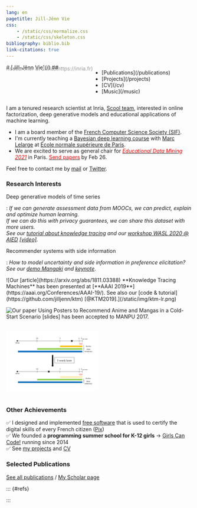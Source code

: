 ```yaml
---
lang: en
pagetitle: Jill-Jênn Vie
css:
    - /static/css/normalize.css
    - /static/css/skeleton.css
bibliography: biblio.bib
link-citations: true
---
```

<div class="container">
<div style="display: flex; flex-flow: row wrap;">
<div class="keep-this">
# [Jill-Jênn Vie](/)
## <span style="color: #999; margin-top: -1em; display: block">Researcher at [Inria](https://inria.fr)</span>
</div>
<nav><ul>
<li>[Publications](/publications)</li>
<li>[Projects](/projects)</li>
<li>[CV](/cv)</li>
<li>[Music](/music)</li>
</ul></nav></div>

I am a tenured research scientist at Inria, [Scool team](https://team.inria.fr/sequel/), interested in online factorization, deep generative models and educational applications of machine learning.

- I am a board member of the [French Computer Science Society (SIF)](https://www.societe-informatique-de-france.fr/).
- I'm currently teaching a [Bayesian deep learning course](https://dataflowr.com) with [Marc Lelarge](https://www.di.ens.fr/~lelarge/) at [École normale supérieure de Paris](https://ens.fr).
- We are excited to serve as general chair for [<span style="color: red">*Educational Data Mining 2021*</span>](https://educationaldatamining.org/edm2021/) in Paris. [<span style="color: red">Send papers</span>](https://educationaldatamining.org/EDM2021/EDM2021CFP.pdf) by Feb 26.

Feel free to contact me by [mail](mailto:vie@jill-jenn.net) or [Twitter](https://twitter.com/intent/follow?screen_name=jjvie).


### Research Interests

Deep generative models of time series

:   *If we can generate assessment data from MOOCs, we can predict, explain and optimize human learning.  
If we can do this with privacy guarantees, we can share this dataset with more users.  
See our [tutorial about knowledge tracing](https://github.com/jilljenn/ktm) and our [workshop WASL 2020 @ AIED](https://humanlearn.io) [[video]](https://youtu.be/oVuq-seIvrk).*

Recommender systems with side information

:   *How to model uncertainty and side information in preference elicitation? See our [demo Mangaki](https://mangaki.fr) and [keynote](http://research.mangaki.fr/2018/07/15/ai-for-manga-and-anime/)*.  


<div style="display: flex; flex-flow: row wrap;">
![Our [article](https://arxiv.org/abs/1811.03388) **Knowledge Tracing Machines** has been presented at [**AAAI 2019**](https://aaai.org/Conferences/AAAI-19/). See also our [code & tutorial](https://github.com/jilljenn/ktm) [@KTM2019].](/static/img/ktm-lr.png)

![Our [paper](https://arxiv.org/abs/1709.01584) **Using Posters to Recommend Anime and Mangas in a Cold-Start Scenario** [[slides]](http://jill-jenn.net/slides/manpu2017.pdf) has been accepted to [**MANPU 2017**](http://manpu2017.imlab.jp).](/static/img/balse.png)

![We received the **Best Paper Award** at [**EDM 2019**](http://educationaldatamining.org/edm2019/) for our [learning/forgetting student model **DAS3H**](https://arxiv.org/abs/1905.06873) [@Choffin2019].](/static/img/tw.png)
</div>


### Other Achievements

✅ I designed and implemented [free software](https://github.com/1024pix/pix) that is used to certify the digital skills of every French citizen ([Pix](https://pix.fr))  
✅ We founded a **programming summer school for K-12 girls** → [Girls Can Code!](https://gcc.prologin.org) running since 2014  
✅ See [my projects](/projects/) and [CV](/cv/)


### Selected Publications

[See all publications](/publications) / [My Scholar page](https://scholar.google.com/citations?hl=en&user=7oCGHIMAAAAJ)

::: {#refs}

:::

</div>
